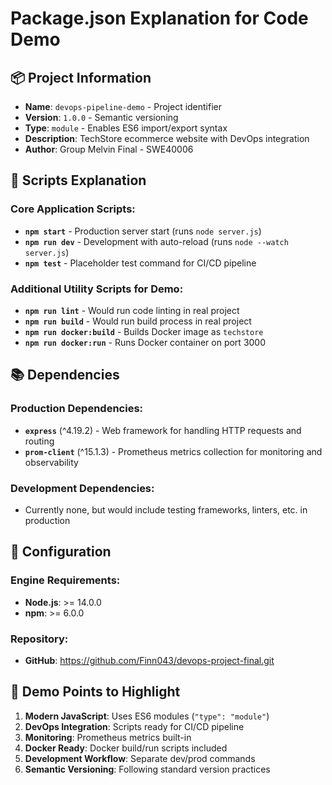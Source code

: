 # Package.json Explanation for Code Demo

## 📦 **Project Information**
- **Name**: `devops-pipeline-demo` - Project identifier
- **Version**: `1.0.0` - Semantic versioning
- **Type**: `module` - Enables ES6 import/export syntax
- **Description**: TechStore ecommerce website with DevOps integration
- **Author**: Group Melvin Final - SWE40006

## 🚀 **Scripts Explanation**

### Core Application Scripts:
- **`npm start`** - Production server start (runs `node server.js`)
- **`npm run dev`** - Development with auto-reload (runs `node --watch server.js`)
- **`npm test`** - Placeholder test command for CI/CD pipeline

### Additional Utility Scripts for Demo:
- **`npm run lint`** - Would run code linting in real project
- **`npm run build`** - Would run build process in real project
- **`npm run docker:build`** - Builds Docker image as `techstore`
- **`npm run docker:run`** - Runs Docker container on port 3000

## 📚 **Dependencies**

### Production Dependencies:
- **`express`** (^4.19.2) - Web framework for handling HTTP requests and routing
- **`prom-client`** (^15.1.3) - Prometheus metrics collection for monitoring and observability

### Development Dependencies:
- Currently none, but would include testing frameworks, linters, etc. in production

## 🔧 **Configuration**

### Engine Requirements:
- **Node.js**: >= 14.0.0
- **npm**: >= 6.0.0

### Repository:
- **GitHub**: https://github.com/Finn043/devops-project-final.git

## 🎯 **Demo Points to Highlight**

1. **Modern JavaScript**: Uses ES6 modules (`"type": "module"`)
2. **DevOps Integration**: Scripts ready for CI/CD pipeline
3. **Monitoring**: Prometheus metrics built-in
4. **Docker Ready**: Docker build/run scripts included
5. **Development Workflow**: Separate dev/prod commands
6. **Semantic Versioning**: Following standard version practices
